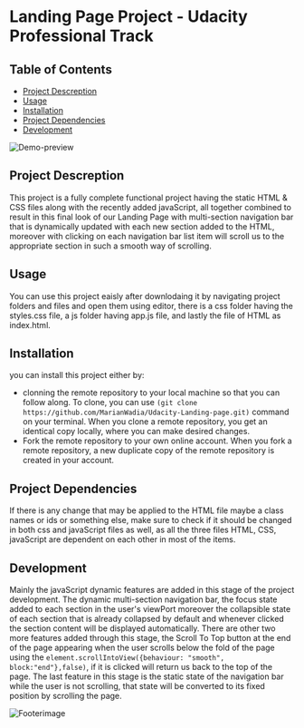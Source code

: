 # Landing Page Project - Udacity Professional Track

## Table of Contents
* [Project Descreption](#project-descreption)
* [Usage](#usage)
* [Installation](#installation)
* [Project Dependencies](#project-dependencies)
* [Development](#contribute)

![Demo-preview](https://media1.giphy.com/media/26tn33aiTi1jkl6H6/giphy.gif?cid=ecf05e47jujxpvm382jdz3slwpcvps1gxym43f4shirvi5rd&rid=giphy.gif&ct=g)

## Project Descreption
This project is a fully complete functional project having the static HTML & CSS files along with the recently added javaScript, all together combined to result in this final look of our Landing Page with multi-section navigation bar that is dynamically updated with each new section added to the HTML, moreover with clicking on each navigation bar list item will scroll us to the appropriate section in such a smooth way of scrolling. 

## Usage
You can use this project eaisly after downlodaing it by navigating project folders and files and open them using editor, there is a css folder having the styles.css file, a js folder having app.js file, and lastly the file of HTML as index.html. 

## Installation
you can install this project either by:
* clonning the remote repository to your local machine so that you can follow along. To clone, you can use `(git clone https://github.com/MarianWadia/Udacity-Landing-page.git)` command on your terminal. When you clone a remote repository, you get an identical copy locally, where you can make desired changes.
* Fork the remote repository to your own online account. When you fork a remote repository, a new duplicate copy of the remote repository is created in your account.

## Project Dependencies
If there is any change that may be applied to the HTML file maybe a class names or ids or something else, make sure to check if it should be changed in both css and javaScript files as well, as all the three files HTML, CSS, javaScript are dependent on each other in most of the items.

## Development
Mainly the javaScript dynamic features are added in this stage of the project development. The dynamic multi-section navigation bar, the focus state added to each section in the user's viewPort moreover the collapsible state of each section that is already collapsed by default and whenever clicked the section content will be displayed automatically. 
There are other two more features added through this stage, the Scroll To Top button at the end of the page appearing when the user scrolls below the fold of the page using the `element.scrollIntoView({behaviour: "smooth", block:"end"},false)`, if it is clicked will return us back to the top of the page.
The last feature in this stage is the static state of the navigation bar while the user is not scrolling, that state will be converted to its fixed position by scrolling the page. 

![Footerimage](https://raw.githubusercontent.com/navendu-pottekkat/awesome-readme/master/fooooooter.png)
